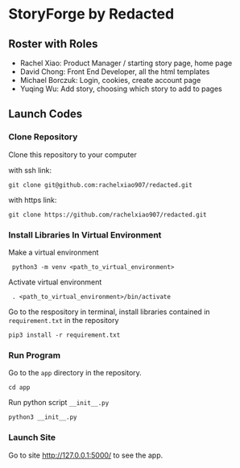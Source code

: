 # StoryForge by Redacted
## Roster with Roles
- Rachel Xiao: Product Manager / starting story page, home page
- David Chong: Front End Developer, all the html templates
- Michael Borczuk: Login, cookies, create account page
- Yuqing Wu: Add story, choosing which story to add to pages


## Launch Codes
### Clone Repository

Clone this repository to your computer

with ssh link:

```git clone git@github.com:rachelxiao907/redacted.git ```

with https link:

```git clone https://github.com/rachelxiao907/redacted.git ```

### Install Libraries In Virtual Environment

Make a virtual environment

``` python3 -m venv <path_to_virtual_environment>```

Activate virtual environment

``` . <path_to_virtual_environment>/bin/activate```

Go to the respository in terminal, install libraries contained in ``` requirement.txt``` in the repository

``` pip3 install -r requirement.txt ```

### Run Program

Go to the ```app``` directory in the repository.

``` cd app ```

Run python script ```__init__.py```

```python3 __init__.py```

### Launch Site

Go to site http://127.0.0.1:5000/ to see the app. 

